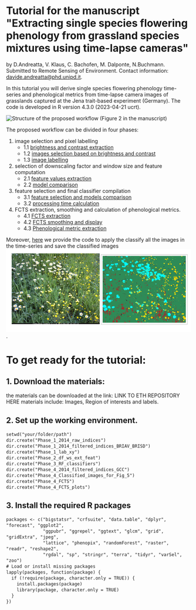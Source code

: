 # **Tutorial for the manuscript "Extracting single species flowering phenology from grassland species mixtures using time-lapse cameras"**
by D.Andreatta, V. Klaus, C. Bachofen, M. Dalponte, N.Buchmann.   
Submitted to Remote Sensing of Environment. 
Contact information: davide.andreatta@phd.unipd.it.

In this tutorial you will derive single species flowering phenology time-series and phenological metrics from time-lapse camera images of grasslands captured at the Jena trait-based experiment (Germany). 
The code is developed in R version 4.3.0 (2023-04-21 ucrt).

![Structure of the proposed workflow (Figure 2 in the manuscript)](https://drive.google.com/uc?id=1z9yc0Tht4S425txHhc42OpQdz4N7g6I6 "Structure of the proposed workflow (Figure 2 in the manuscript)")

The proposed workflow can be divided in four phases: 
1. image selection and pixel labelling
     -    1.1 [brightness and contrast extraction](Phase_1_1.md)
     -    1.2 [images selection based on brightness and contrast](Phase_1_2.md)
     -    1.3 [image labelling](Phase_1_3.md)
2. selection of downscaling factor and window size and feature computation
     -    2.1 [feature values extraction](Phase_2_1.md)
     -    2.2 [model comparison](Phase_2_2.md)
3. feature selection and final classifier compilation
     -    3.1 [feature selection and models comparison](Phase_3_1.md)
     -    3.2 [processing time calculation](Phase_3_2.md)
4. FCTS extraction, smoothing and calculation of phenological metrics.
     -    4.1 [FCTS extraction](Phase_4_1.md)
     -    4.2 [FCTS smoothing and display](Phase_4_2.md)
     -    4.3 [Phenological metric extraction](Phase_4_3.md)
  
Moreover, [here](image_classification.md) we provide the code to apply the classify all the images in the time-series and save the classified images 
![Example of RGB and classified image from Figure 5 in the manuscript)](https://github.com/andreattad/Flower_covers_phenocams/blob/main/rgb_classified.png).

# To get ready for the tutorial:

## 1. Download the materials:
the materials can be downloaded at the link: LINK TO ETH REPOSITORY HERE
materials include: Images, Region of interests and labels.

## 2. Set up the working environment. 

```
setwd("your/folder/path")
dir.create("Phase_1_2014_raw_indices")
dir.create("Phase_1_2014_filtered_indices_BRIAV_BRISD")
dir.create("Phase_1_lab_xy")
dir.create("Phase_2_df_ws_ext_feat")
dir.create("Phase_3_RF_classifiers")
dir.create("Phase_4_2014_filtered_indices_GCC")
dir.create("Phase_4_Classified_images_for_Fig_5")
dir.create("Phase_4_FCTS")
dir.create("Phase_4_FCTS_plots")
```

## 3. Install the required R packages

```
packages <- c("bigstatsr", "crfsuite", "data.table", "dplyr", "forecast", "ggplot2", 
              "ggpubr", "ggrepel", "ggtext", "glcm", "grid", "gridExtra", "jpeg",
              "lattice", "phenopix", "randomForest", "raster", "readr", "reshape2",
              "rgdal", "sp", "stringr", "terra", "tidyr", "varSel", "zoo")
# Load or install missing packages
lapply(packages, function(package) {
  if (!require(package, character.only = TRUE)) {
    install.packages(package)
    library(package, character.only = TRUE)
  }
})

```
